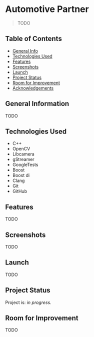 # Automotive Partner

> TODO

## Table of Contents

* [General Info](#general-information)
* [Technologies Used](#technologies-used)
* [Features](#features)
* [Screenshots](#screenshots)
* [Launch](#launch)
* [Project Status](#project-status)
* [Room for Improvement](#room-for-improvement)
* [Acknowledgements](#acknowledgements)

## General Information

TODO

## Technologies Used

- C++
- OpenCV
- Libcamera
- gStreamer
- GoogleTests
- Boost
- Boost di
- Clang
- Git
- GitHub

## Features

TODO

## Screenshots

TODO

## Launch

TODO

## Project Status

Project is: _in progress_.

## Room for Improvement

TODO
